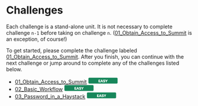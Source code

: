 

# Challenges

Each challenge is a stand-alone unit. It is not necessary to complete challenge `n-1` before taking on challenge `n`. ([01_Obtain_Access_to_Summit](01_Obtain_Access_to_Summit) is an exception, of course!)

To get started, please complete the challenge labeled
[01_Obtain_Access_to_Summit](01_Obtain_Access_to_Summit). After you finish, you
can continue with the next challenge or jump around to complete any of the
challenges listed below.

- [01_Obtain_Access_to_Summit](01_Obtain_Access_to_Summit) <img src="../images/easy_badge.png" width="80">
- [02_Basic_Workflow](02_Basic_Workflow) <img src="../images/easy_badge.png" width="80">
- [03_Password_in_a_Haystack](03_Password_in_a_Haystack) <img src="../images/easy_badge.png" width="80">
